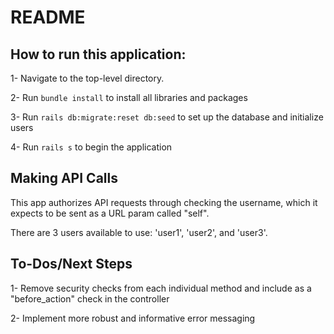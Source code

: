 # README

## How to run this application: 

1- Navigate to the top-level directory. 

2- Run `bundle install` to install all libraries and packages 

3- Run `rails db:migrate:reset db:seed` to set up the database and initialize users

4- Run `rails s` to begin the application 

## Making API Calls 

This app authorizes API requests through checking the username, which it expects to be sent as a URL param called "self". 

There are 3 users available to use: 'user1', 'user2', and 'user3'. 

## To-Dos/Next Steps 

1- Remove security checks from each individual method and include as a "before_action" check in the controller 

2- Implement more robust and informative error messaging 
